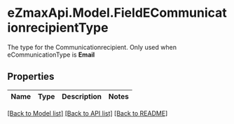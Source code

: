 # eZmaxApi.Model.FieldECommunicationrecipientType
The type for the Communicationrecipient.  Only used when eCommunicationType is **Email**

## Properties

Name | Type | Description | Notes
------------ | ------------- | ------------- | -------------

[[Back to Model list]](../README.md#documentation-for-models) [[Back to API list]](../README.md#documentation-for-api-endpoints) [[Back to README]](../README.md)

